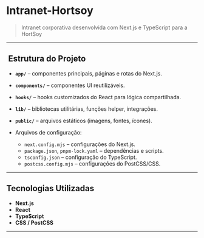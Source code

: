 # Intranet-Hortsoy

> Intranet corporativa desenvolvida com Next.js e TypeScript para a HortSoy
---

## ​ Estrutura do Projeto

- **`app/`** – componentes principais, páginas e rotas do Next.js.
- **`components/`** – componentes UI reutilizáveis.
- **`hooks/`** – hooks customizados do React para lógica compartilhada.
- **`lib/`** – bibliotecas utilitárias, funções helper, integrações.
- **`public/`** – arquivos estáticos (imagens, fontes, ícones).   

- Arquivos de configuração:
  - `next.config.mjs` – configurações do Next.js.
  - `package.json`, `pnpm-lock.yaml` – dependências e scripts.
  - `tsconfig.json` – configuração do TypeScript.
  - `postcss.config.mjs` – configurações do PostCSS/CSS.

---

##  Tecnologias Utilizadas

- **Next.js**
- **React**
- **TypeScript**
- **CSS / PostCSS**

---
